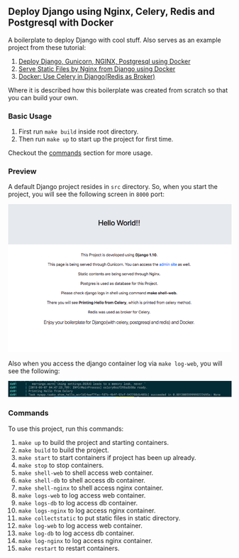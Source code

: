 ## Deploy Django using Nginx, Celery, Redis and Postgresql with Docker
A boilerplate to deploy Django with cool stuff. Also serves as an example project from these tutorial:
1. <a href="https://ruddra.com/docker-django-nginx-postgres/">Deploy Django, Gunicorn, NGINX, Postgresql using Docker</a>
2. <a href="https://ruddra.com/serve-static-files-by-nginx-from-django-using-docker/">Serve Static Files by Nginx from Django using Docker</a>
3. <a href="https://ruddra.com/docker-do-stuff-using-celery-using-redis-as-broker/">Docker: Use Celery in Django(Redis as Broker)</a>

Where it is described how this boilerplate was created from scratch so that you can build your own.

### Basic Usage
1. First run `make build` inside root directory.
2. Then run `make up` to start up the project for first time.

Checkout the [commands](#commands) section for more usage.

### Preview
A default Django project resides in `src` directory. So, when you start the project, you will see the following screen in `8000` port:

![Demo One](https://github.com/ruddra/blog-images/raw/master/Demo%201.png)

Also when you access the django container log via `make log-web`, you will see the following:

![Demo Two](https://github.com/ruddra/blog-images/raw/master/Demo%202.png)

### Commands
To use this project, run this commands:

1. `make up` to build the project and starting containers.
2. `make build` to build the project.
3. `make start` to start containers if project has been up already.
4. `make stop` to stop containers.
5. `make shell-web` to shell access web container.
6. `make shell-db` to shell access db container.
7. `make shell-nginx` to shell access nginx container.
8. `make logs-web` to log access web container.
9. `make logs-db` to log access db container.
10. `make logs-nginx` to log access nginx container.
11. `make collectstatic` to put static files in static directory.
12. `make log-web` to log access web container.
13. `make log-db` to log access db container.
14. `make log-nginx` to log access nginx container.
14. `make restart` to restart containers.

